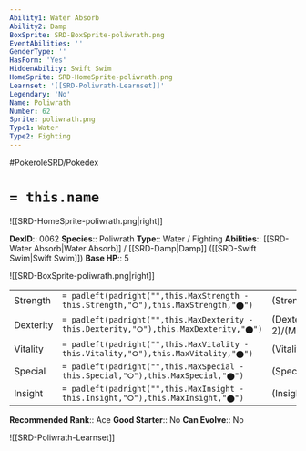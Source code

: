 ```yaml
---
Ability1: Water Absorb
Ability2: Damp
BoxSprite: SRD-BoxSprite-poliwrath.png
EventAbilities: ''
GenderType: ''
HasForm: 'Yes'
HiddenAbility: Swift Swim
HomeSprite: SRD-HomeSprite-poliwrath.png
Learnset: '[[SRD-Poliwrath-Learnset]]'
Legendary: 'No'
Name: Poliwrath
Number: 62
Sprite: poliwrath.png
Type1: Water
Type2: Fighting
---
```


#PokeroleSRD/Pokedex

# `= this.name`

![[SRD-HomeSprite-poliwrath.png|right]]

**DexID**:: 0062
**Species**:: Poliwrath
**Type**:: Water / Fighting
**Abilities**:: [[SRD-Water Absorb|Water Absorb]] / [[SRD-Damp|Damp]] ([[SRD-Swift Swim|Swift Swim]])
**Base HP**:: 5

![[SRD-BoxSprite-poliwrath.png|right]]

|           |                                                                                        |                                          |
| --------- | -------------------------------------------------------------------------------------- | ---------------------------------------- |
| Strength  | `= padleft(padright("",this.MaxStrength - this.Strength,"⭘"),this.MaxStrength,"⬤")`    | (Strength::3)/(MaxStrength::6)   |
| Dexterity | `= padleft(padright("",this.MaxDexterity - this.Dexterity,"⭘"),this.MaxDexterity,"⬤")` | (Dexterity:: 2)/(MaxDexterity::5) |
| Vitality  | `= padleft(padright("",this.MaxVitality - this.Vitality,"⭘"),this.MaxVitality,"⬤")`    | (Vitality::3)/(MaxVitality::6)   |
| Special   | `= padleft(padright("",this.MaxSpecial - this.Special,"⭘"),this.MaxSpecial,"⬤")`       | (Special::2)/(MaxSpecial::5)     |
| Insight   | `= padleft(padright("",this.MaxInsight - this.Insight,"⭘"),this.MaxInsight,"⬤")`       | (Insight::2)/(MaxInsight::5)     |

**Recommended Rank**:: Ace
**Good Starter**:: No
**Can Evolve**:: No

![[SRD-Poliwrath-Learnset]]